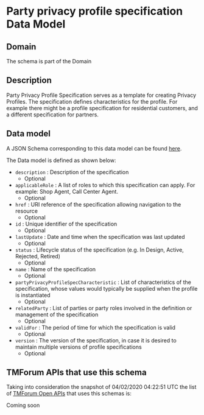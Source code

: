 # Party privacy profile specification Data Model

## Domain

The  schema is part of the  Domain

## Description

Party Privacy Profile Specification serves as a template for creating Privacy Profiles. The specification defines characteristics for the profile. For example there might be a profile specification for residential customers, and a different specification for partners.

## Data model

A JSON Schema corresponding to this data model can be found
[here](https://github.com/tmforum-rand/schemas/blob/candidates/EngagedParty/PartyPrivacyProfileSpecification.schema.json).

The Data model is defined as shown below:
- `description` : Description of the specification
  - Optional
- `applicableRole` : A list of roles to which this specification can apply. For example: Shop Agent, Call Center Agent.
  - Optional
- `href` : URI reference of the specification allowing navigation to the resource
  - Optional
- `id` : Unique identifier of the specification
  - Optional
- `lastUpdate` : Date and time when the specification was last updated
  - Optional
- `status` : Lifecycle status of the specification (e.g. In Design, Active, Rejected, Retired)
  - Optional
- `name` : Name of the specification
  - Optional
- `partyPrivacyProfileSpecCharacteristic` : List of characteristics of the specification, whose values would typically be supplied when the profile is instantiated
  - Optional
- `relatedParty` : List of parties or party roles involved in the definition or management of the specification
  - Optional
- `validFor` : The period of time for which the specification is valid
  - Optional
- `version` : The version of the specification, in case it is desired to maintain multiple versions of profile specifications
  - Optional




## TMForum APIs that use this schema

Taking into consideration the snapshot of 04/02/2020 04:22:51 UTC the list of [TMForum Open APIs](https://www.tmforum.org/open-apis/) that uses this schemas is:

Coming soon